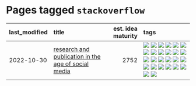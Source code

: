 # Pages tagged `stackoverflow`

|last_modified|title|est. idea maturity|tags
|:---|:---|---:|:---|
|2022-10-30|[research and publication in the age of social media](../research-and-social.md)|2752|[![](https://img.shields.io/badge/tag-arxiv-f59257)](../tags/arxiv.md) [![](https://img.shields.io/badge/tag-citation-467a7)](../tags/citation.md) [![](https://img.shields.io/badge/tag-corrections-bbc42)](../tags/corrections.md) [![](https://img.shields.io/badge/tag-credit-ca4f5a)](../tags/credit.md) [![](https://img.shields.io/badge/tag-curation-274569)](../tags/curation.md) [![](https://img.shields.io/badge/tag-discoverability-fe6d78)](../tags/discoverability.md) [![](https://img.shields.io/badge/tag-discussion-8fb3d)](../tags/discussion.md) [![](https://img.shields.io/badge/tag-feed-4377c4)](../tags/feed.md) [![](https://img.shields.io/badge/tag-git-d7de4b)](../tags/git.md) [![](https://img.shields.io/badge/tag-git-d7de4b)](../tags/git.md) [![](https://img.shields.io/badge/tag-historyofscience-b443ff)](../tags/historyofscience.md) [![](https://img.shields.io/badge/tag-mastodon-37db7)](../tags/mastodon.md) [![](https://img.shields.io/badge/tag-openreview-fae99e)](../tags/openreview.md) [![](https://img.shields.io/badge/tag-paperswithcode-67053)](../tags/paperswithcode.md) [![](https://img.shields.io/badge/tag-platform-fdf6a0)](../tags/platform.md) [![](https://img.shields.io/badge/tag-publication-f76896)](../tags/publication.md) [![](https://img.shields.io/badge/tag-reproducibility-288446)](../tags/reproducibility.md) [![](https://img.shields.io/badge/tag-research-cd61a2)](../tags/research.md) [![](https://img.shields.io/badge/tag-retractions-95c41e)](../tags/retractions.md) [![](https://img.shields.io/badge/tag-search-6a13a1)](../tags/search.md) [![](https://img.shields.io/badge/tag-socialmedia-7fafe1)](../tags/socialmedia.md) [![](https://img.shields.io/badge/tag-stackoverflow-7385b0)](../tags/stackoverflow.md) [![](https://img.shields.io/badge/tag-subscription-539c8)](../tags/subscription.md) [![](https://img.shields.io/badge/tag-transparency-c9145c)](../tags/transparency.md) [![](https://img.shields.io/badge/tag-twitter-b61d4d)](../tags/twitter.md) [![](https://img.shields.io/badge/tag-validation-b4bfb)](../tags/validation.md)|